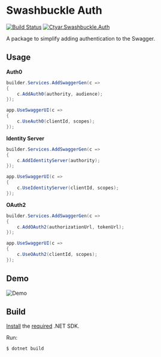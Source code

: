 # Swashbuckle Auth

[![Build Status](https://ctyar.visualstudio.com/Swashbuckle.Auth/_apis/build/status%2Fctyar.Swashbuckle.Auth?branchName=main)](https://ctyar.visualstudio.com/Swashbuckle.Auth/_build/latest?definitionId=9&branchName=main)
[![Ctyar.Swashbuckle.Auth](https://img.shields.io/nuget/v/Ctyar.Swashbuckle.Auth.svg)](https://www.nuget.org/packages/Ctyar.Swashbuckle.Auth/)

A package to simplify adding authentication to the Swagger.

## Usage

**Auth0**
```csharp
builder.Services.AddSwaggerGen(c =>
{
    c.AddAuth0(authority, audience);
});

app.UseSwaggerUI(c =>
{
    c.UseAuth0(clientId, scopes);
});
```

**Identity Server**
```csharp
builder.Services.AddSwaggerGen(c =>
{
    c.AddIdentityServer(authority);
});

app.UseSwaggerUI(c =>
{
    c.UseIdentityServer(clientId, scopes);
});
```

**OAuth2**
```csharp
builder.Services.AddSwaggerGen(c =>
{
    c.AddOAuth2(authorizationUrl, tokenUrl);
});

app.UseSwaggerUI(c =>
{
    c.UseOAuth2(clientId, scopes);
});
```

## Demo
![Demo](https://user-images.githubusercontent.com/1432648/227712843-8ffd08f7-0489-46f6-9e46-aeec6e99dac4.gif)

## Build
[Install](https://get.dot.net) the [required](global.json) .NET SDK.

Run:
```
$ dotnet build
```

